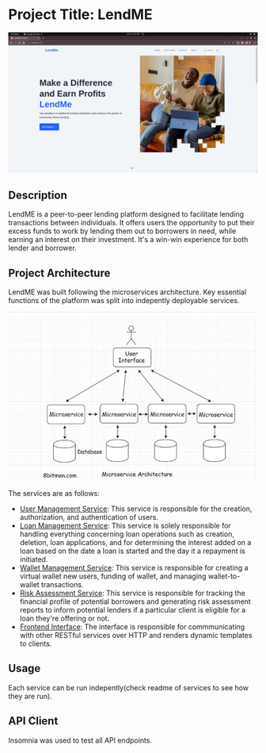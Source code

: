 # Project Title: LendME

![landing page](./img/Screenshot%20from%202023-07-14%2018-21-23.png)

## Description

LendME is a peer-to-peer lending platform designed to facilitate lending transactions between individuals.
It offers users the opportunity to put their excess funds to work by lending them out to borrowers in need,
while earning an interest on their investment. It's a win-win experience for both lender and borrower.

## Project Architecture

LendME was built following the microservices architecture. Key essential functions of the platform was split into indepently deployable services.

![project architecture](./img/Screenshot%202023-06-29%20at%2014-58-07%20How%20to%20Design%20a%20Web%20Application%20Software%20Architecture%20101.png)

The services are as follows:

- [User Management Service](./user): This service is responsible for the creation, authorization, and authentication of users.
- [Loan Management Service](./loan/): This service is solely responsible for handling everything concerning loan operations such as creation, deletion, loan applications, and for determining the interest added on a loan based on the date a loan is started and the day it a repayment is initiated.
- [Wallet Management Service](./payment/): This service is responsible for creating a virtual wallet new users, funding of wallet, and managing wallet-to-wallet transactions.
- [Risk Assessment Service](./risk/): This service is responsible for tracking the financial profile of potential borrowers and generating risk assessment reports to inform potential lenders if a particular client is eligible for a loan they're offering or not.
- [Frontend Interface](./frontend/): The interface is responsible for commmunicating with other RESTful services over HTTP and renders dynamic templates to clients.

## Usage

Each service can be run indepently(check readme of services to see how they are run).

## API Client

Insomnia was used to test all API endpoints.
